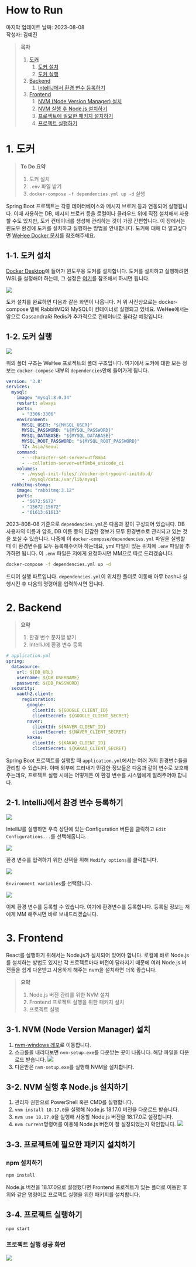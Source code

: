 # How to Run

마지막 업데이트 날짜: 2023-08-08 <br>
작성자: 김예진

> **목차**
>
> 1. [도커](#1-도커)
>    1. [도커 설치](#1-1-도커-설치)
>    2. [도커 실행](#1-2-도커-실행)
> 2. [Backend](#2-backend)
>    1. [IntelliJ에서 환경 변수 등록하기](#2-1-intellij에서-환경-변수-등록하기)
> 3. [Frontend](#3-frontend)
>    1. [NVM (Node Version Manager) 설치](#3-1-nvm-node-version-manager-설치)
>    2. [NVM 실행 후 Node.js 설치하기](#3-2-nvm-실행-후-nodejs-설치하기)
>    3. [프로젝트에 필요한 패키지 설치하기](#3-3-프로젝트에-필요한-패키지-설치하기)
>    4. [프로젝트 실행하기](#3-4-프로젝트-실행하기)

# 1. 도커

> **To Do 요약**
>
> 1. 도커 설치
> 2. `.env` 파일 받기
> 3. `docker-compose -f dependencies.yml up -d` 실행

Spring Boot 프로젝트는 각종 데이터베이스와 메시지 브로커 등과 연동되어 실행됩니다. 이때 사용하는 DB, 메시지 브로커 등을 로컬이나 클라우드 위에 직접 설치해서 사용할 수도 있지만, 도커 컨테이너를 생성해 관리하는 것이 가장 간편합니다. 이 장에서는 윈도우 환경에 도커를 설치하고 실행하는 방법을 안내합니다. 도커에 대해 더 알고싶다면 [WeHee Docker 문서](../review/study/Docker.md)를 참조해주세요.

## 1-1. 도커 설치

[Docker Desktop](https://www.docker.com/products/docker-desktop/)에 들어가 윈도우용 도커를 설치합니다. 도커를 설치하고 실행하려면 WSL을 설정해야 하는데, 그 설정은 [여기](https://velog.io/@hanjuli94/%EC%9C%88%EB%8F%84%EC%9A%B0%EC%97%90%EC%84%9C-%EB%8F%84%EC%BB%A4-%EC%8B%A4%EC%8A%B5%ED%95%98%EA%B8%B0)를 참조해서 하시면 됩니다.

![](images/dev28.png)

도커 설치를 완료하면 다음과 같은 화면이 나옵니다. 저 위 사진상으로는 docker-compose 밑에 RabbitMQ와 MySQL이 컨테이너로 실행되고 있네요. WeHee에서는 앞으로 Cassandra와 Redis가 추가적으로 컨테이너로 올라갈 예정입니다.

## 1-2. 도커 실행

![](images/dev29.png)

위의 폴더 구조는 WeHee 프로젝트의 폴더 구조입니다. 여기에서 도커에 대한 모든 정보는 `docker-compose` 내부의 `dependencies`안에 들어가게 됩니다.

```yml
version: '3.8'
services:
  mysql:
    image: "mysql:8.0.34"
    restart: always
    ports:
      - "3306:3306"
    environment:
      MYSQL_USER: "${MYSQL_USER}"
      MYSQL_PASSWORD: "${MYSQL_PASSWORD}"
      MYSQL_DATABASE: "${MYSQL_DATABASE}"
      MYSQL_ROOT_PASSWORD: "${MYSQL_ROOT_PASSWORD}"
      TZ: Asia/Seoul
    command:
      - --character-set-server=utf8mb4
      - --collation-server=utf8mb4_unicode_ci
    volumes:
      - ./mysql-init-files/:/docker-entrypoint-initdb.d/
      - ./mysql/data:/var/lib/mysql
  rabbitmq-stomp:
    image: "rabbitmq:3.12"
    ports:
      - "5672:5672"
      - "15672:15672"
      - "61613:61613"
```



 2023-808-08 기준으로 `dependencies.yml`은 다음과 같이 구성되어 있습니다. DB 사용자의 이름과 암호, DB 이름 등의 민감한 정보가 모두 환경변수로 관리되고 있는 것을 보실 수 있습니다. 나중에 이 `docker-compose/dependencies.yml` 파일을 실행할 때 이 환경변수를 모두 등록해주어야 하는데요, yml 파일이 있는 위치에 `.env` 파일을 추가하면 됩니다. 이 `.env` 파일은 저에게 요청하시면 MM으로 따로 드리겠습니다.

```bash
docker-compose -f dependencies.yml up -d
```

드디어 실행 파트입니다. `dependencies.yml`이 위치한 폴더로 이동해 아무 bash나 실행시킨 후 다음의 명령어를 입력하시면 됩니다.

# 2. Backend

> **요약**
>
> 1. 환경 변수 문자열 받기
> 2. IntelliJ에 환경 변수 등록

```yml
# application.yml
spring:
  datasource:
    url: ${DB_URL}
    username: ${DB_USERNAME}
    password: ${DB_PASSWORD}
  security:
    oauth2.client:
      registration:
        google:
          clientId: ${GOOGLE_CLIENT_ID}
          clientSecret: ${GOOGLE_CLIENT_SECRET}
        naver:
          clientId: ${NAVER_CLIENT_ID}
          clientSecret: ${NAVER_CLIENT_SECRET}
        kakao:
          clientId: ${KAKAO_CLIENT_ID}
          clientSecret: ${KAKAO_CLIENT_SECRET}

```

Spring Boot 프로젝트를 실행할 때 `application.yml`에서는 여러 가지 환경변수들을 관리할 수 있습니다. 이때 외부에 드러내기 민감한 정보들은 다음과 같이 변수로 보호해주는데요, 프로젝트 실행 시에는 어떻게든 이 환경 변수를 시스템에게 알려주어야 합니다.

## 2-1. IntelliJ에서 환경 변수 등록하기

![](images/dev30.png)

IntelliJ를 실행하면 우측 상단에 있는 Configuration 버튼을 클릭하고 `Edit Configurations...`를 선택해줍니다.

![](images/dev31.png)

환경 변수를 입력하기 위한 선택을 위해 `Modify options`를 클릭합니다.

![](images/dev32.png)

`Environment variables`를 선택합니다.

![](images/dev33.png)

이제 환경 변수를 등록할 수 있습니다. 여기에 환경변수를 등록합니다. 등록될 정보는 저에게 MM 해주시면 바로 보내드리겠습니다.

# 3. Frontend

React를 실행하기 위해서는 Node.js가 설치되어 있어야 합니다. 로컬에 바로 Node.js를 설치하는 방법도 있지만 각 프로젝트마다 버전이 달라지기 때문에 여러 Node.js 버전들을 쉽게 다운받고 사용하게 해주는 nvm을 설치하면 더욱 좋습니다.

> **요약**
>
> 1. Node.js 버전 관리를 위한 NVM 설치
> 2. Frontend 프로젝트 실행을 위한 패키지 설치
> 3. 프로젝트 실행

## 3-1. NVM (Node Version Manager) 설치

1. [nvm-windows 레포](https://github.com/coreybutler/nvm-windows/releases)로 이동합니다.
2. 스크롤을 내리다보면 `nvm-setup.exe`를 다운받는 곳이 나옵니다. 해당 파일을 다운로드 받습니다.
   ![](images/dev34.png)
3. 다운받은 `nvm-setup.exe`를 실행해 NVM을 설치합니다.

## 3-2. NVM 실행 후 Node.js 설치하기

1. 관리자 권한으로 PowerShell 혹은 CMD를 실행합니다.
2. `vnm install 18.17.0`을 실행해 Node.js 18.17.0 버전을 다운로드 받습니다.
3. `nvm use 18.17.0`을 실행해 사용할 Node.js 버전을 18.17.0로 설정합니다.
4. `nvm current`명령어를 이용해 Node.js 버전이 잘 설정되었는지 확인합니다.
   ![](images/dev35.png)

## 3-3. 프로젝트에 필요한 패키지 설치하기

### npm 설치하기

```bash
npm install
```

Node.js 버전을 18.17.0으로 설정했다면 Frontend 프로젝트가 있는 폴더로 이동한 후 위와 같은 명령어로 프로젝트 실행을 위한 패키지를 설치합니다.

## 3-4. 프로젝트 실행하기

```bash
npm start
```

### 프로젝트 실행 성공 화면

![](images/dev36.png)